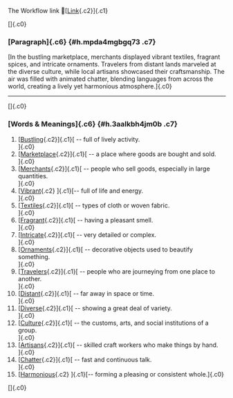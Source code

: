 The Workflow link
👏[[Link](https://www.google.com/url?q=http://www.google.com&sa=D&source=editors&ust=1759657311530221&usg=AOvVaw3Rw6h8zAbndgdZcGKDjxTF){.c2}]{.c1}

[]{.c0}

### [Paragraph]{.c6} {#h.mpda4mgbgq73 .c7}

[In the bustling marketplace, merchants displayed vibrant textiles,
fragrant spices, and intricate ornaments. Travelers from distant lands
marveled at the diverse culture, while local artisans showcased their
craftsmanship. The air was filled with animated chatter, blending
languages from across the world, creating a lively yet harmonious
atmosphere.]{.c0}

------------------------------------------------------------------------

[]{.c0}

### [Words & Meanings]{.c6} {#h.3aalkbh4jm0b .c7}

1.  [[Bustling](https://www.google.com/url?q=http://www.google.com&sa=D&source=editors&ust=1759657311533128&usg=AOvVaw1iIUZIBBedqSzKDcIpWGJ_){.c2}]{.c1}[ --
    full of lively activity.\
    ]{.c0}
2.  [[Marketplace](https://www.google.com/url?q=http://www.google.com&sa=D&source=editors&ust=1759657311533409&usg=AOvVaw2vNW-Y_bgyhkSL0HI_Xpfd){.c2}]{.c1}[ --
    a place where goods are bought and sold.\
    ]{.c0}
3.  [[Merchants](https://www.google.com/url?q=http://www.google.com&sa=D&source=editors&ust=1759657311533652&usg=AOvVaw3ZrjC9o5WPr4UDs63h8qOe){.c2}]{.c1}[ --
    people who sell goods, especially in large quantities.\
    ]{.c0}
4.  [[Vibrant](https://www.google.com/url?q=http://www.google.com&sa=D&source=editors&ust=1759657311533997&usg=AOvVaw2ORJ2L64gXm77a7XxBm8PL){.c2}
    ]{.c1}[-- full of life and energy.\
    ]{.c0}
5.  [[Textiles](https://www.google.com/url?q=http://www.google.com&sa=D&source=editors&ust=1759657311534641&usg=AOvVaw038Xy6CStmy3q5RjCu0cC0){.c2}]{.c1}[ --
    types of cloth or woven fabric.\
    ]{.c0}
6.  [[Fragrant](https://www.google.com/url?q=http://www.google.com&sa=D&source=editors&ust=1759657311534895&usg=AOvVaw2DE-l6kZFZl085GIRA7NXn){.c2}]{.c1}[ --
    having a pleasant smell.\
    ]{.c0}
7.  [[Intricate](https://www.google.com/url?q=http://www.google.com&sa=D&source=editors&ust=1759657311535111&usg=AOvVaw0DpQeo143nC7RxlOn7i7ou){.c2}]{.c1}[ --
    very detailed or complex.\
    ]{.c0}
8.  [[Ornaments](https://www.google.com/url?q=http://www.google.com&sa=D&source=editors&ust=1759657311535393&usg=AOvVaw0BvBCWDKFTwvW-UVUbmAof){.c2}]{.c1}[ --
    decorative objects used to beautify something.\
    ]{.c0}
9.  [[Travelers](https://www.google.com/url?q=http://www.google.com&sa=D&source=editors&ust=1759657311535654&usg=AOvVaw2aAA07d_G2jYezMV6wnazF){.c2}]{.c1}[ --
    people who are journeying from one place to another.\
    ]{.c0}
10. [[Distant](https://www.google.com/url?q=http://www.google.com&sa=D&source=editors&ust=1759657311535889&usg=AOvVaw1pwCPu1YbwthwvXeT0nOep){.c2}]{.c1}[ --
    far away in space or time.\
    ]{.c0}
11. [[Diverse](https://www.google.com/url?q=http://www.google.com&sa=D&source=editors&ust=1759657311536112&usg=AOvVaw1imFNCr5BIQCFx3xB2kF5b){.c2}]{.c1}[ --
    showing a great deal of variety.\
    ]{.c0}
12. [[Culture](https://www.google.com/url?q=http://www.google.com&sa=D&source=editors&ust=1759657311536359&usg=AOvVaw2dNKL6Yuss7bcvsq8zlgAT){.c2}]{.c1}[ --
    the customs, arts, and social institutions of a group.\
    ]{.c0}
13. [[Artisans](https://www.google.com/url?q=http://www.google.com&sa=D&source=editors&ust=1759657311536640&usg=AOvVaw36PpoWGj1_Rg7Tq-NRCYeJ){.c2}]{.c1}[ --
    skilled craft workers who make things by hand.\
    ]{.c0}
14. [[Chatter](https://www.google.com/url?q=http://www.google.com&sa=D&source=editors&ust=1759657311536970&usg=AOvVaw29eG1CDlS5ExzH7XsaSDr8){.c2}]{.c1}[ --
    fast and continuous talk.\
    ]{.c0}
15. [[Harmonious](https://www.google.com/url?q=http://www.google.com&sa=D&source=editors&ust=1759657311537212&usg=AOvVaw0I3GWj5u5iwxrNSF_gdNwu){.c2}
    ]{.c1}[-- forming a pleasing or consistent whole.]{.c0}

[]{.c0}
